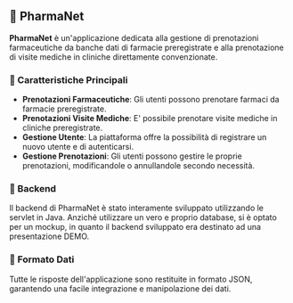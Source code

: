 ## 💊 PharmaNet 

**PharmaNet** è un'applicazione dedicata alla gestione di prenotazioni farmaceutiche da banche dati di farmacie preregistrate e alla prenotazione di visite mediche in cliniche direttamente convenzionate.

### 📌 Caratteristiche Principali

- **Prenotazioni Farmaceutiche**: Gli utenti possono prenotare farmaci da farmacie preregistrate.
- **Prenotazioni Visite Mediche**: E' possibile prenotare visite mediche in cliniche preregistrate.
- **Gestione Utente**: La piattaforma offre la possibilità di registrare un nuovo utente e di autenticarsi.
- **Gestione Prenotazioni**: Gli utenti possono gestire le proprie prenotazioni, modificandole o annullandole secondo necessità.

### 🔧 Backend

Il backend di PharmaNet è stato interamente sviluppato utilizzando le servlet in Java. Anziché utilizzare un vero e proprio database, si è optato per un mockup, in quanto il backend sviluppato era destinato ad una presentazione DEMO.

### 📄 Formato Dati

Tutte le risposte dell'applicazione sono restituite in formato JSON, garantendo una facile integrazione e manipolazione dei dati.


 
